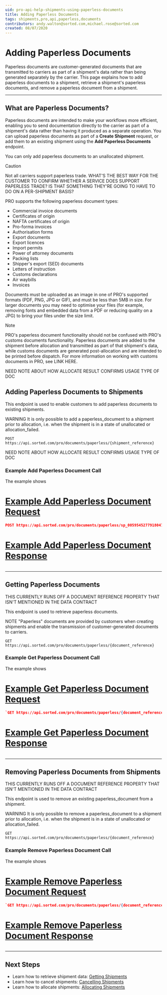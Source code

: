 ```yaml
---
uid: pro-api-help-shipments-using-paperless-documents
title: Adding Paperless Documents
tags: shipments,pro,api,paperless,documents
contributors: andy.walton@sorted.com,michael.rose@sorted.com
created: 08/07/2020
---
```


# Adding Paperless Documents

Paperless documents are customer-generated documents that are transmitted to carriers as part of a shipment's data rather than being generated separately by the carrier. This page explains how to add paperless documents to a shipment, retrieve a shipment's paperless documents, and remove a paperless document from a shipment.

---

## What are Paperless Documents?

Paperless documents are intended to make your workflows more efficient, enabling you to send documentation directly to the carrier as part of a shipment's data rather than having it produced as a separate operation. You can upload paperless documents as part of a **Create Shipment** request, or add them to an existing shipment using the **Add Paperless Documents** endpoint. 

You can only add paperless documents to an unallocated shipment. 

> [!CAUTION]
> Not all carriers support paperless trade. <span class="highlight">WHAT'S THE BEST WAY FOR THE CUSTOMER TO CONFIRM WHETHER A SERVICE DOES SUPPORT PAPERLESS TRADE? IS THAT SOMETHING THEY'RE GOING TO HAVE TO DO ON A PER-SHIPMENT BASIS?</span>

PRO supports the following paperless document types:

* Commercial invoice documents
* Certificates of origin
* NAFTA certificates of origin
* Pro-forma invoices
* Authorisation forms
* Export documents
* Export licences
* Import permits
* Power of attorney documents
* Packing lists
* Shipper's export (SED) documents
* Letters of instruction
* Customs declarations
* Air waybills
* Invoices

Documents must be uploaded as an image in one of PRO's supported formats (PDF, PNG, JPG or GIF), and must be less than 5MB in size. For larger documents you may need to optimise your files (for example, removing fonts and embedded data from a PDF or reducing quality on a JPG) to bring your files under the size limit.

> [!NOTE]
> PRO's paperless document functionality should not be confused with PRO's customs documents functionality. Paperless documents are added to the shipment before allocation and transmitted as part of that shipment's data, while customs documents are generated post-allocation and are intended to be printed before dispatch. For more information on working with customs documents in PRO, see LINK HERE. 

<span class="highlight">NEED NOTE ABOUT HOW ALLOCATE RESULT CONFIRMS USAGE TYPE OF DOC</span>

## Adding Paperless Documents to Shipments



This endpoint is used to enable customers to add paperless documents to existing shipments.

WARNING
It is only possible to add a paperless_document to a shipment prior to allocation, i.e. when the shipment is in a state of unallocated or allocation_failed.

`POST https://api.sorted.com/pro/documents/paperless/{shipment_reference}`

<span class="highlight">NEED NOTE ABOUT HOW ALLOCATE RESULT CONFIRMS USAGE TYPE OF DOC</span>


### Example Add Paperless Document Call

The example shows

# [Example Add Paperless Document Request](#tab/example-add-paperless-document-request)

```json
POST https://api.sorted.com/pro/documents/paperless/sp_00595452779180472847666078547968
```

# [Example Add Paperless Document Response](#tab/example-add-paperless-document-response)

```json

```
---

## Getting Paperless Documents

<span class="highlight">THIS CURRENTLY RUNS OFF A DOCUMENT REFERENCE PROPERTY THAT ISN'T MENTIONED IN THE DATA CONTRACT</span>

This endpoint is used to retrieve paperless documents.

NOTE
"Paperless" documents are provided by customers when creating shipments and enable the transmission of customer-generated documents to carriers.

`GET https://api.sorted.com/pro/documents/paperless/{document_reference}`

### Example Get Paperless Document Call

The example shows

# [Example Get Paperless Document Request](#tab/example-get-paperless-document-request)

```json
`GET https://api.sorted.com/pro/documents/paperless/{document_reference}`
```


# [Example Get Paperless Document Response](#tab/example-get-paperless-document-response)

```json

```
---



## Removing Paperless Documents from Shipments

<span class="highlight">THIS CURRENTLY RUNS OFF A DOCUMENT REFERENCE PROPERTY THAT ISN'T MENTIONED IN THE DATA CONTRACT</span>

This endpoint is used to remove an existing paperless_document from a shipment.

WARNING
It is only possible to remove a paperless_document to a shipment prior to allocation, i.e. when the shipment is in a state of unallocated or allocation_failed.

`GET https://api.sorted.com/pro/documents/paperless/{document_reference}`

### Example Remove Paperless Document Call

The example shows

# [Example Remove Paperless Document Request](#tab/example-remove-paperless-document-request)

```json
`GET https://api.sorted.com/pro/documents/paperless/{document_reference}`
```


# [Example Remove Paperless Document Response](#tab/example-remove-paperless-document-response)

```json

```
---



## Next Steps

* Learn how to retrieve shipment data: [Getting Shipments](/pro/api/shipments/getting_shipments.html)
* Learn how to cancel shipments: [Cancelling Shipments](/pro/api/shipments/cancelling_shipments.html)
* Learn how to allocate shipments: [Allocating Shipments](/pro/api/shipments/allocating_shipments.html)